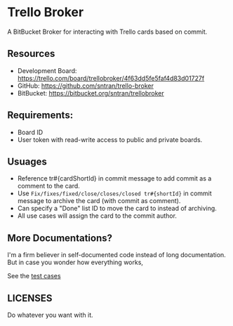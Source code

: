 # Trello Broker

A BitBucket Broker for interacting with Trello cards based on commit.

## Resources

* Development Board: https://trello.com/board/trellobroker/4f63dd5fe5faf4d83d01727f
* GitHub: https://github.com/sntran/trello-broker
* BitBucket: https://bitbucket.org/sntran/trellobroker

## Requirements:

* Board ID
* User token with read-write access to public and private boards.

## Usuages

* Reference tr#{cardShortId} in commit message to add commit as a comment to the card.
* Use `Fix/fixes/fixed/close/closes/closed tr#{shortId}` in commit message to archive the card (with commit as comment).
* Can specify a "Done" list ID to move the card to instead of archiving.
* All use cases will assign the card to the commit author.

## More Documentations?

I'm a firm believer in self-documented code instead of long documentation. But in case you wonder how everything works,

See the [test cases]("test_trello.py")

## LICENSES

Do whatever you want with it.
